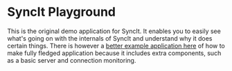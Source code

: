 # SyncIt Playground

This is the original demo application for SyncIt. It enables you to easily see what's going on with the internals of SyncIt and understand why it does certain things. There is however a [better example application here](https://github.com/forbesmyester/SyncItTodoMvc) of how to make fully fledged application because it includes extra components, such as a basic server and connection monitoring.
